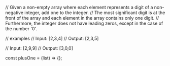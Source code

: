 
// Given a non-empty array where each element represents a digit of a non-negative integer, add one to the integer.
// The most significant digit is at the front of the array and each element in the array contains only one digit.
// Furthermore, the integer does not have leading zeros, except in the case of the number '0'.

// examples
// Input: [2,3,4]
// Output: [2,3,5]

// Input: [2,9,9]
// Output: [3,0,0]

const plusOne = (list) => {};
